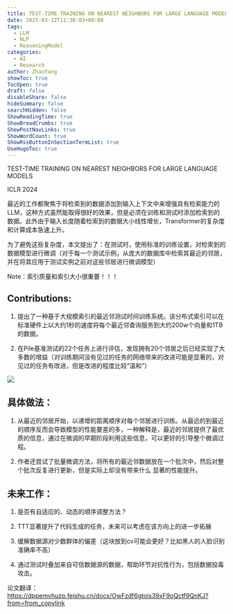 ```yaml
---
title: TEST-TIME TRAINING ON NEAREST NEIGHBORS FOR LARGE LANGUAGE MODELS
date: 2025-03-12T11:30:03+00:00
tags:
  - LLM
  - NLP
  - ReasoningModel
categories:
  - AI
  - Research
author: ZhaoYang
showToc: true
TocOpen: true
draft: false
disableShare: false
hideSummary: false
searchHidden: false
ShowReadingTime: true
ShowBreadCrumbs: true
ShowPostNavLinks: true
ShowWordCount: true
ShowRssButtonInSectionTermList: true
UseHugoToc: true
---
```



TEST-TIME TRAINING ON NEAREST NEIGHBORS FOR LARGE LANGUAGE MODELS

ICLR 2024

最近的工作都聚焦于将检索到的数据添加到输入上下文中来增强具有检索能力的LLM，这种方式虽然能取得很好的效果，但是必须在训练和测试时添加检索到的数据。此外由于输入长度随着检索到的数据大小线性增长，Transformer的复杂度和计算成本急速上升。

为了避免这些复杂度，本文提出了：在测试时，使用标准的训练设置，对检索到的数据模型进行微调（对于每一个测试示例，从庞大的数据库中检索其最近的邻居，并在将其应用于测试实例之前对这些邻居进行微调模型）

Note：索引质量和索引大小很重要！！！

## Contributions:

1. 提出了一种基于大规模索引的最近邻测试时间训练系统。该分布式索引可以在标准硬件上以大约1秒的速度将每个最近邻查询服务到大约200w个向量和1TB的数据。
    
2. 在Pile基准测试的22个任务上进行评估，发现拥有20个邻居之后已经实现了大多数的增益（对训练期间没有见过的任务的网络带来的改进可能是显著的，对见过的任务有改进，但是改进的程度比较“温和”）
    

![](https://dppemvhuzp.feishu.cn/space/api/box/stream/download/asynccode/?code=ZWVkZjJkNzk5NjVmYmNmNzE2NTU0Y2E4NzU3MDllNDlfSkNrd3g1bm9LbmJBSkk4TjF4am10aG5TdlBQWjBpakpfVG9rZW46Q0N4dGJNb3NKb0RJaVR4RFhkUGM5OEJ5bnZkXzE3NDg3NjMzOTI6MTc0ODc2Njk5Ml9WNA)

## 具体做法：

1. 从最近的邻居开始，以递增的距离顺序对每个邻居进行训练。从最远的到最近的顺序反而会导致模型的性能要差的多，一种解释是，最近的邻居提供了最优质的信息，通过在微调的早期阶段利用这些信息，可以更好的引导整个微调过程。
    
2. 作者还尝试了批量微调方法，将所有的最近邻数据放在一个批次中，然后对整个批次反复进行更新，但是实际上却没有带来什么 显著的性能提升。
    

  

## 未来工作：

1. 是否有自适应的、动态的顺序调整方法？
    
2. TTT显著提升了代码生成的任务，未来可以考虑在该方向上的进一步拓展
    
3. 缓解数据源对少数群体的偏差（这块放到cv可能会更好？比如黑人的人脸识别准确率不高）
    
4. 通过测试时叠加来自可信数据源的数据，帮助环节对抗性行为，包括数据投毒攻击。

论文翻译：https://dppemvhuzp.feishu.cn/docx/OwFzdf6gtois39xF9oQctf9QnKJ?from=from_copylink